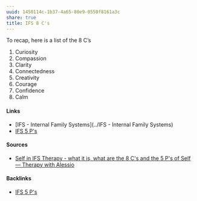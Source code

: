 ```yaml
---
uuid: 1450114c-1b37-4a65-80e9-0550f8161a3c
share: true
title: IFS 8 C's
---
```

To recap, here is a list of the 8 C’s

1. Curiosity
2. Compassion
3. Clarity
4. Connectedness
5. Creativity
6. Courage
7. Confidence
8. Calm

#### Links

* [IFS - Internal Family Systems](../IFS - Internal Family Systems)
* [IFS 5 P's](../080206d7-7e31-4f2f-a2aa-22e8dd3f94ba)
#### Sources

* [Self in IFS Therapy - what it is, what are the 8 C's and the 5 P's of Self — Therapy with Alessio](https://www.therapywithalessio.com/articles/self-in-ifs-therapy-what-it-is-what-are-the-8-cs-and-the-5-ps-of-self)

#### Backlinks

* [IFS 5 P's](/080206d7-7e31-4f2f-a2aa-22e8dd3f94ba)